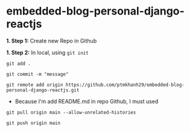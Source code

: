 # embedded-blog-personal-django-reactjs
**1. Step 1:** Create new Repo in Github

**1. Step 2:** In local, using
`git init `

`git add .`

`git commit -m "message"`

`git remote add origin https://github.com/ptmkhanh29/embedded-blog-personal-django-reactjs.git`

- Because I'm add README.md in repo Github, I must used

`git pull origin main --allow-unrelated-histories`

`git push origin main`
